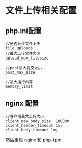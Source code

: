 # 文件上传相关配置

## php.ini配置

```
//是否允许文件上传
file_uploads
//最大上传文件大小
upload_max_filesize

//post最大提交大小
post_max_size

//最大运行内存
memory_limit
```



## nginx 配置

```
//客户端最大上传大小
client_max_body_size  10000m
client_header_timeout 1m;
client_body_timeout 1m;
```



然后重启 nginx 和 php-fpm